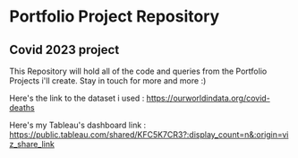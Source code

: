 # Portfolio Project Repository


## Covid 2023 project 
This Repository will hold all of the code and queries from the Portfolio Projects i'll create.
Stay in touch for more and more :)

Here's the link to the dataset i used : https://ourworldindata.org/covid-deaths

Here's my Tableau's dashboard link : https://public.tableau.com/shared/KFC5K7CR3?:display_count=n&:origin=viz_share_link
